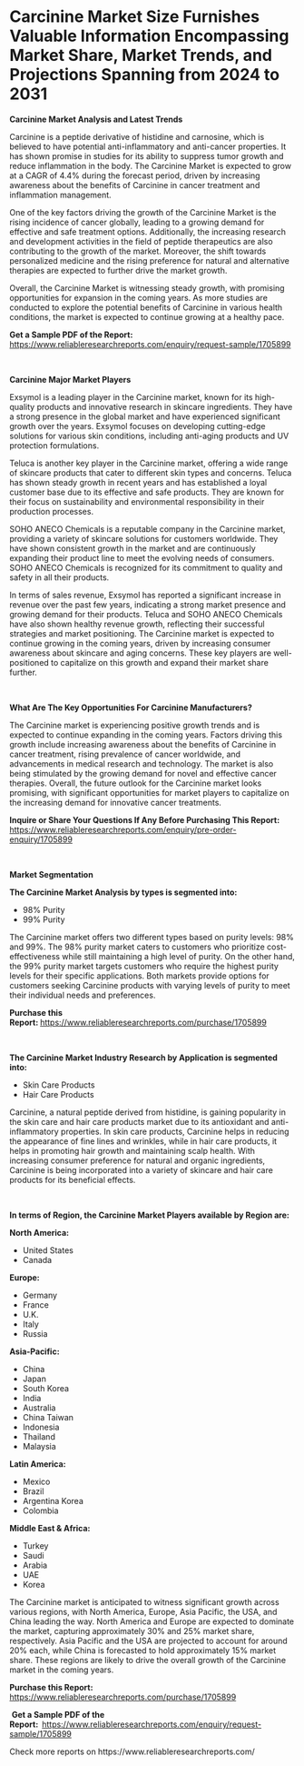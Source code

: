 <p><h1>Carcinine Market Size Furnishes Valuable Information Encompassing Market Share, Market Trends, and Projections Spanning from 2024 to 2031</h1></p><p><strong>Carcinine Market Analysis and Latest Trends</strong></p>
<p><p>Carcinine is a peptide derivative of histidine and carnosine, which is believed to have potential anti-inflammatory and anti-cancer properties. It has shown promise in studies for its ability to suppress tumor growth and reduce inflammation in the body. The Carcinine Market is expected to grow at a CAGR of 4.4% during the forecast period, driven by increasing awareness about the benefits of Carcinine in cancer treatment and inflammation management.</p><p>One of the key factors driving the growth of the Carcinine Market is the rising incidence of cancer globally, leading to a growing demand for effective and safe treatment options. Additionally, the increasing research and development activities in the field of peptide therapeutics are also contributing to the growth of the market. Moreover, the shift towards personalized medicine and the rising preference for natural and alternative therapies are expected to further drive the market growth.</p><p>Overall, the Carcinine Market is witnessing steady growth, with promising opportunities for expansion in the coming years. As more studies are conducted to explore the potential benefits of Carcinine in various health conditions, the market is expected to continue growing at a healthy pace.</p></p>
<p><strong>Get a Sample PDF of the Report:&nbsp;</strong> <a href="https://www.reliableresearchreports.com/enquiry/request-sample/1705899">https://www.reliableresearchreports.com/enquiry/request-sample/1705899</a></p>
<p>&nbsp;</p>
<p><strong>Carcinine Major Market Players</strong></p>
<p><p>Exsymol is a leading player in the Carcinine market, known for its high-quality products and innovative research in skincare ingredients. They have a strong presence in the global market and have experienced significant growth over the years. Exsymol focuses on developing cutting-edge solutions for various skin conditions, including anti-aging products and UV protection formulations.</p><p>Teluca is another key player in the Carcinine market, offering a wide range of skincare products that cater to different skin types and concerns. Teluca has shown steady growth in recent years and has established a loyal customer base due to its effective and safe products. They are known for their focus on sustainability and environmental responsibility in their production processes.</p><p>SOHO ANECO Chemicals is a reputable company in the Carcinine market, providing a variety of skincare solutions for customers worldwide. They have shown consistent growth in the market and are continuously expanding their product line to meet the evolving needs of consumers. SOHO ANECO Chemicals is recognized for its commitment to quality and safety in all their products.</p><p>In terms of sales revenue, Exsymol has reported a significant increase in revenue over the past few years, indicating a strong market presence and growing demand for their products. Teluca and SOHO ANECO Chemicals have also shown healthy revenue growth, reflecting their successful strategies and market positioning. The Carcinine market is expected to continue growing in the coming years, driven by increasing consumer awareness about skincare and aging concerns. These key players are well-positioned to capitalize on this growth and expand their market share further.</p></p>
<p>&nbsp;</p>
<p><strong>What Are The Key Opportunities For Carcinine Manufacturers?</strong></p>
<p><p>The Carcinine market is experiencing positive growth trends and is expected to continue expanding in the coming years. Factors driving this growth include increasing awareness about the benefits of Carcinine in cancer treatment, rising prevalence of cancer worldwide, and advancements in medical research and technology. The market is also being stimulated by the growing demand for novel and effective cancer therapies. Overall, the future outlook for the Carcinine market looks promising, with significant opportunities for market players to capitalize on the increasing demand for innovative cancer treatments.</p></p>
<p><strong>Inquire or Share Your Questions If Any Before Purchasing This Report:</strong> <a href="https://www.reliableresearchreports.com/enquiry/pre-order-enquiry/1705899">https://www.reliableresearchreports.com/enquiry/pre-order-enquiry/1705899</a></p>
<p>&nbsp;</p>
<p><strong>Market Segmentation</strong></p>
<p><strong>The Carcinine Market Analysis by types is segmented into:</strong></p>
<p><ul><li>98% Purity</li><li>99% Purity</li></ul></p>
<p><p>The Carcinine market offers two different types based on purity levels: 98% and 99%. The 98% purity market caters to customers who prioritize cost-effectiveness while still maintaining a high level of purity. On the other hand, the 99% purity market targets customers who require the highest purity levels for their specific applications. Both markets provide options for customers seeking Carcinine products with varying levels of purity to meet their individual needs and preferences.</p></p>
<p><strong>Purchase this Report:&nbsp;</strong><a href="https://www.reliableresearchreports.com/purchase/1705899">https://www.reliableresearchreports.com/purchase/1705899</a></p>
<p>&nbsp;</p>
<p><strong>The Carcinine Market Industry Research by Application is segmented into:</strong></p>
<p><ul><li>Skin Care Products</li><li>Hair Care Products</li></ul></p>
<p><p>Carcinine, a natural peptide derived from histidine, is gaining popularity in the skin care and hair care products market due to its antioxidant and anti-inflammatory properties. In skin care products, Carcinine helps in reducing the appearance of fine lines and wrinkles, while in hair care products, it helps in promoting hair growth and maintaining scalp health. With increasing consumer preference for natural and organic ingredients, Carcinine is being incorporated into a variety of skincare and hair care products for its beneficial effects.</p></p>
<p>&nbsp;</p>
<p><strong>In terms of Region, the Carcinine Market Players available by Region are:</strong></p>
<p>
    <p> <strong> North America: </strong>
        <ul>
            <li>United States</li>
            <li>Canada</li>
        </ul>
        </p> 
    <p> <strong> Europe: </strong>
        <ul>
            <li>Germany</li>
            <li>France</li>
            <li>U.K.</li>
            <li>Italy</li>
            <li>Russia</li>
        </ul>
        </p> 
    <p> <strong> Asia-Pacific: </strong>
        <ul>
            <li>China</li>
            <li>Japan</li>
            <li>South Korea</li>
            <li>India</li>
            <li>Australia</li>
            <li>China Taiwan</li>
            <li>Indonesia</li>
            <li>Thailand</li>
            <li>Malaysia</li>
        </ul>
        </p> 
    <p> <strong> Latin America: </strong>
        <ul>
            <li>Mexico</li>
            <li>Brazil</li>
            <li>Argentina Korea</li>
            <li>Colombia</li>
        </ul>
        </p> 
    <p> <strong> Middle East & Africa: </strong>
        <ul>
            <li>Turkey</li>
            <li>Saudi</li>
            <li>Arabia</li>
            <li>UAE</li>
            <li>Korea</li>
        </ul>
    </p>
    </p>
<p><p>The Carcinine market is anticipated to witness significant growth across various regions, with North America, Europe, Asia Pacific, the USA, and China leading the way. North America and Europe are expected to dominate the market, capturing approximately 30% and 25% market share, respectively. Asia Pacific and the USA are projected to account for around 20% each, while China is forecasted to hold approximately 15% market share. These regions are likely to drive the overall growth of the Carcinine market in the coming years.</p></p>
<p><strong>Purchase this Report: </strong><a href="https://www.reliableresearchreports.com/purchase/1705899">https://www.reliableresearchreports.com/purchase/1705899</a></p>
<p>&nbsp;<strong>Get a Sample PDF of the Report:&nbsp;&nbsp;</strong><a href="https://www.reliableresearchreports.com/enquiry/request-sample/1705899">https://www.reliableresearchreports.com/enquiry/request-sample/1705899</a></p>
<p><strong></strong></p>
<p>Check more reports on https://www.reliableresearchreports.com/</p>